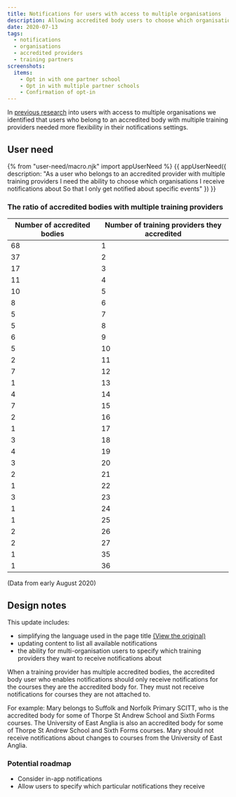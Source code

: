 ```yaml
---
title: Notifications for users with access to multiple organisations
description: Allowing accredited body users to choose which organisations they receive notifications about
date: 2020-07-13
tags:
  - notifications
  - organisations
  - accredited providers
  - training partners
screenshots:
  items:
    - Opt in with one partner school
    - Opt in with multiple partner schools
    - Confirmation of opt-in
---
```


In [previous research](/publish-teacher-training-courses/users-with-multiple-organisation-access/) into users with access to multiple organisations we identified that users who belong to an accredited body with multiple training providers needed more flexibility in their notifications settings.

## User need

{% from "user-need/macro.njk" import appUserNeed %}
{{ appUserNeed({
  description: "As a user who belongs to an accredited provider with multiple training providers
  I need the ability to choose which organisations I receive notifications about
  So that I only get notified about specific events"
}) }}

### The ratio of accredited bodies with multiple training providers

| Number of accredited bodies | Number of training providers they accredited |
| --- | --- |
|68|1|
|37|2|
|17|3|
|11|4|
|10|5|
|8|6|
|5|7|
|5|8|
|6|9|
|5|10|
|2|11|
|7|12|
|1|13|
|4|14|
|7|15|
|2|16|
|1|17|
|3|18|
|4|19|
|3|20|
|2|21|
|1|22|
|3|23|
|1|24|
|1|25|
|2|26|
|2|27|
|1|35|
|1|36|

(Data from early August 2020)

## Design notes

This update includes:

- simplifying the language used in the page title [(View the original)](/publish-teacher-training-courses/accredited-bodies-new-features/#notifications-opt-in)
- updating content to list all available notifications
- the ability for multi-organisation users to specify which training providers they want to receive notifications about

When a training provider has multiple accredited bodies, the accredited body user who enables notifications should only receive notifications for the courses they are the accredited body for. They must not receive notifications for courses they are not attached to.

For example: Mary belongs to Suffolk and Norfolk Primary SCITT, who is the accredited body for some of Thorpe St Andrew School and Sixth Forms courses. The University of East Anglia is also an accredited body for some of Thorpe St Andrew School and Sixth Forms courses. Mary should not receive notifications about changes to courses from the University of East Anglia.

### Potential roadmap

- Consider in-app notifications
- Allow users to specify which particular notifications they receive
